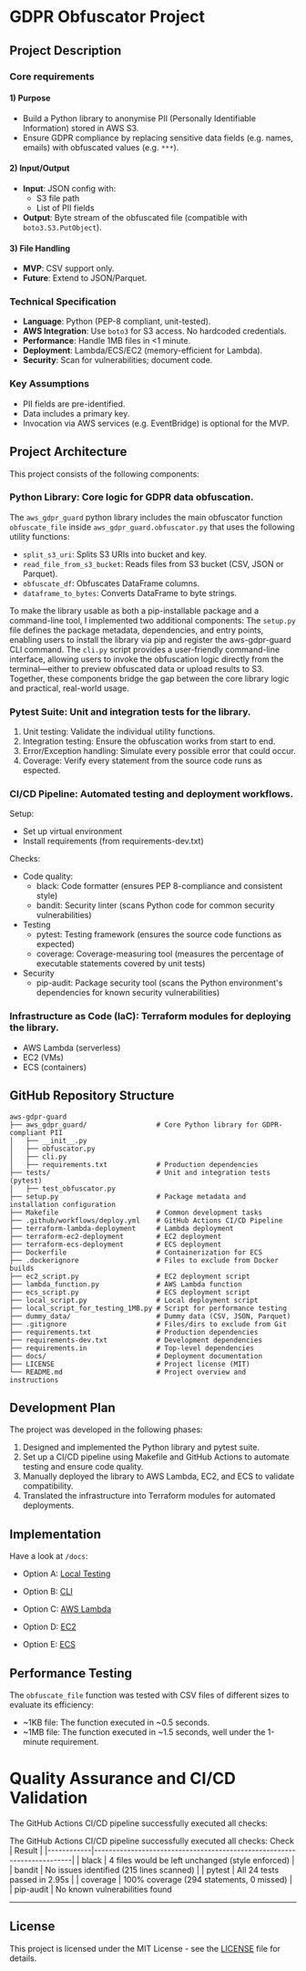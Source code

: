 # GDPR Obfuscator Project

## Project Description

### Core requirements

#### 1) Purpose

- Build a Python library to anonymise PII (Personally Identifiable Information) stored in AWS S3.
- Ensure GDPR compliance by replacing sensitive data fields (e.g. names, emails) with obfuscated values (e.g. `***`).


#### 2) Input/Output

- **Input**: JSON config with:
	- S3 file path
	- List of PII fields
- **Output**: Byte stream of the obfuscated file (compatible with `boto3.S3.PutObject`).


#### 3) File Handling

- **MVP**: CSV support only.
- **Future**: Extend to JSON/Parquet.


### Technical Specification

- **Language**: Python (PEP-8 compliant, unit-tested).
- **AWS Integration**: Use `boto3` for S3 access. No hardcoded credentials.
- **Performance**: Handle 1MB files in <1 minute.
- **Deployment**: Lambda/ECS/EC2 (memory-efficient for Lambda).
- **Security**: Scan for vulnerabilities; document code.


### Key Assumptions

- PII fields are pre-identified.
- Data includes a primary key.
- Invocation via AWS services (e.g. EventBridge) is optional for the MVP. 


## Project Architecture

This project consists of the following components:

### **Python Library**: Core logic for GDPR data obfuscation.

The `aws_gdpr_guard` python library includes the main obfuscator function `obfuscate_file` inside `aws_gdpr_guard.obfuscator.py` that uses the following utility functions:
- `split_s3_uri`: Splits S3 URIs into bucket and key.
- `read_file_from_s3_bucket`: Reads files from S3 bucket (CSV, JSON or Parquet).
- `obfuscate_df`: Obfuscates DataFrame columns.
- `dataframe_to_bytes`: Converts DataFrame to byte strings.

To make the library usable as both a pip-installable package and a command-line tool, I implemented two additional components: The `setup.py` file defines the package metadata, dependencies, and entry points, enabling users to install the library via pip and register the aws-gdpr-guard CLI command. The `cli.py` script provides a user-friendly command-line interface, allowing users to invoke the obfuscation logic directly from the terminal—either to preview obfuscated data or upload results to S3. Together, these components bridge the gap between the core library logic and practical, real-world usage.


### **Pytest Suite**: Unit and integration tests for the library.

1) Unit testing: Validate the individual utility functions.
2) Integration testing: Ensure the obfuscation works from start to end.
3) Error/Exception handling: Simulate every possible error that could occur.
4) Coverage: Verify every statement from the source code runs as espected.


### **CI/CD Pipeline**: Automated testing and deployment workflows.

Setup:
- Set up virtual environment
- Install requirements (from requirements-dev.txt)

Checks:
- Code quality:
    - black: Code formatter (ensures PEP 8-compliance and consistent style)
    - bandit: Security linter (scans Python code for common security vulnerabilities)
- Testing
    - pytest: Testing framework (ensures the source code functions as expected)
    - coverage: Coverage-measuring tool (measures the percentage of executable statements covered by unit tests)
- Security
    - pip-audit: Package security tool (scans the Python environment's dependencies for known security vulnerabilities)


### **Infrastructure as Code (IaC)**: Terraform modules for deploying the library.

- AWS Lambda (serverless)
- EC2 (VMs)
- ECS (containers)


## GitHub Repository Structure

```
aws-gdpr-guard
├── aws_gdpr_guard/                 # Core Python library for GDPR-compliant PII
│   ├── __init__.py
│   ├── obfuscator.py
│   ├── cli.py
│   ├── requirements.txt            # Production dependencies
├── tests/                          # Unit and integration tests (pytest)
│   ├── test_obfuscator.py
├── setup.py                        # Package metadata and installation configuration
├── Makefile                        # Common development tasks
├── .github/workflows/deploy.yml    # GitHub Actions CI/CD Pipeline
├── terraform-lambda-deployment     # Lambda deployment
├── terraform-ec2-deployment        # EC2 deployment
├── terraform-ecs-deployment        # ECS deployment
├── Dockerfile                      # Containerization for ECS
├── .dockerignore                   # Files to exclude from Docker builds
├── ec2_script.py                   # EC2 deployment script
├── lambda_function.py              # AWS Lambda function
├── ecs_script.py                   # ECS deployment script
├── local_script.py                 # Local deployment script
├── local_script_for_testing_1MB.py # Script for performance testing
├── dummy_data/                     # Dummy data (CSV, JSON, Parquet)
├── .gitignore                      # Files/dirs to exclude from Git
├── requirements.txt                # Production dependencies
├── requirements-dev.txt            # Development dependencies
├── requirements.in                 # Top-level dependencies
├── docs/                           # Deployment documentation
├── LICENSE                         # Project license (MIT)
└── README.md                       # Project overview and instructions
```


## Development Plan

The project was developed in the following phases:

1. Designed and implemented the Python library and pytest suite.
2. Set up a CI/CD pipeline using Makefile and GitHub Actions to automate testing and ensure code quality.
3. Manually deployed the library to AWS Lambda, EC2, and ECS to validate compatibility.
4. Translated the infrastructure into Terraform modules for automated deployments.


## Implementation

Have a look at `/docs`:

* Option A: [Local Testing](docs/local.md)

* Option B: [CLI](docs/cli.md)

* Option C: [AWS Lambda](docs/lambda.md)

* Option D: [EC2](docs/ec2.md)

* Option E: [ECS](docs/ecs.md)



## Performance Testing

The `obfuscate_file` function was tested with CSV files of different sizes to evaluate its efficiency:

- ~1KB file: The function executed in ~0.5 seconds.
- ~1MB file: The function executed in ~1.5 seconds, well under the 1-minute requirement.


# Quality Assurance and CI/CD Validation

The GitHub Actions CI/CD pipeline successfully executed all checks:

The GitHub Actions CI/CD pipeline successfully executed all checks:
   Check      | Result                                                                 |
 |------------|------------------------------------------------------------------------|
 | black      | 4 files would be left unchanged (style enforced)                       |
 | bandit     | No issues identified (215 lines scanned)                               |
 | pytest     | All 24 tests passed in 2.95s                                           |
 | coverage   | 100% coverage (294 statements, 0 missed)                               |
 | pip-audit  | No known vulnerabilities found  


---
## License
This project is licensed under the MIT License - see the [LICENSE](LICENSE) file for details.
